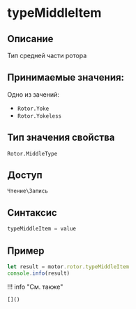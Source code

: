 # typeMiddleItem

## Описание
Тип средней части ротора

## Принимаемые значения:
Одно из зачений:
 - `Rotor.Yoke`
 - `Rotor.Yokeless`

## Тип значения свойства
`Rotor.MiddleType`

## Доступ
`Чтение\Запись`

## Синтаксис
```javascript
typeMiddleItem = value
```

## Пример
```javascript linenums="1"
let result = motor.rotor.typeMiddleItem
console.info(result)
```

!!! info "См. также"

    []()

